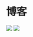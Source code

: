 # 博客

![](https://api.checklyhq.com/v1/badges/checks/dbc4c53b-bbe5-429b-b4da-1de56fce0f21?style=flat&theme=default&responseTime=true) ![](https://api.checklyhq.com/v1/badges/checks/cdf7b5b8-b260-457d-850e-d18c5f96e1ab?style=flat&theme=default&responseTime=true)
